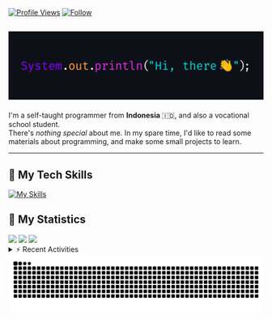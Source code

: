 <!-- Header Badges -->
[![Profile Views](https://komarev.com/ghpvc/?username=mitsuki31&color=blue&label=PROFILE+VIEWS)](https://github.com/mitsuki31)
[![Follow](https://img.shields.io/twitter/url?url=https%3A%2F%2Ftwitter.com%2Fryuumitsuki31)](https://twitter.com/ryuumitsuki31)

<h2><img src="images/hi_there.png"/></h2>

I'm a self-taught programmer from **Indonesia** 🇮🇩, and also a vocational school student.  
There's _nothing special_ about me. In my spare time, I'd like to read some materials about programming, and make some small projects to learn.

---

## 👾 My Tech Skills

[![My Skills](https://skillicons.dev/icons?i=py,c,cpp,java,js,ts,css,sass,html,bash,arduino)](https://skillicons.dev)


## 🔭 My Statistics

<picture id="stats">
    <source 
            srcset="https://github-readme-stats.vercel.app/api?username=mitsuki31&show_icons=true&theme=tokyonight&include_all_commits=true&show_private=falsee&hide=stars"
            media="(prefers-color-scheme: dark)"
    />
    <source
            srcset="https://github-readme-stats.vercel.app/api?username=mitsuki31&show_icons=true&include_all_commits=true&show_private=false&hide=stars"
            media="(prefers-color-scheme: light), (prefers-color-scheme: no-preference)"
    />
    <img src="https://github-readme-stats.vercel.app/api?username=mitsuki31&show_icons=true&include_all_commits=true&show_private=false&hide=stars" />
</picture>

<picture id="top-langs">
    <source
            srcset="https://github-readme-stats.vercel.app/api/top-langs/?username=mitsuki31&layout=donut&theme=tokyonight&count_private=true&langs_count=10"
            media="(prefers-color-scheme: dark)"
    />
    <source
            srcset="https://github-readme-stats.vercel.app/api/top-langs/?username=mitsuki31&layout=donut&count_private=true&langs_count=10"
            media="(prefers-color-scheme: light), (prefers-color-scheme: no-preference)"
    />
    <img src="https://github-readme-stats.vercel.app/api/top-langs/?username=mitsuki31&layout=donut&langs_count=10&count_private=true" />
</picture>

<picture id="profile-summary">
    <source
            srcset="https://github-profile-summary-cards.vercel.app/api/cards/profile-details?username=mitsuki31&theme=tokyonight"
            media="(prefers-color-scheme: dark)"
    />
    <source
            srcset="https://github-profile-summary-cards.vercel.app/api/cards/profile-details?username=mitsuki31&theme=github"
            media="(prefers-color-scheme: light), (prefers-color-scheme: no-preference)"
    />
    <img src="https://github-profile-summary-cards.vercel.app/api/cards/profile-details?username=mitsuki31" />
</picture>

<br/>


<details>
<summary>⚡ Recent Activities</summary>

<!--START_SECTION:activity-->
1. ❗ Opened issue [#103](https://github.com/mitsuki31/jmatrix/issues/103) in [mitsuki31/jmatrix](https://github.com/mitsuki31/jmatrix)
2. 💪 Opened PR [#102](https://github.com/mitsuki31/jmatrix/pull/102) in [mitsuki31/jmatrix](https://github.com/mitsuki31/jmatrix)
3. 🎉 Merged PR [#97](https://github.com/mitsuki31/jmatrix/pull/97) in [mitsuki31/jmatrix](https://github.com/mitsuki31/jmatrix)
4. 🎉 Merged PR [#77](https://github.com/mitsuki31/jmatrix/pull/77) in [mitsuki31/jmatrix](https://github.com/mitsuki31/jmatrix)
5. 🗣 Commented on [#77](https://github.com/mitsuki31/jmatrix/pull/77#issuecomment-1921460635) in [mitsuki31/jmatrix](https://github.com/mitsuki31/jmatrix)
6. 💪 Opened PR [#97](https://github.com/mitsuki31/jmatrix/pull/97) in [mitsuki31/jmatrix](https://github.com/mitsuki31/jmatrix)
7. 🎉 Merged PR [#7](https://github.com/mitsuki31/conio_lt/pull/7) in [mitsuki31/conio_lt](https://github.com/mitsuki31/conio_lt)
8. 🗣 Commented on [#7](https://github.com/mitsuki31/conio_lt/pull/7#issuecomment-1914789435) in [mitsuki31/conio_lt](https://github.com/mitsuki31/conio_lt)
9. 💪 Opened PR [#7](https://github.com/mitsuki31/conio_lt/pull/7) in [mitsuki31/conio_lt](https://github.com/mitsuki31/conio_lt)
10. 🎉 Merged PR [#6](https://github.com/mitsuki31/conio_lt/pull/6) in [mitsuki31/conio_lt](https://github.com/mitsuki31/conio_lt)
<!--END_SECTION:activity-->

</details>

<picture>
  <!-- For dark theme -->
  <source
    srcset="https://raw.githubusercontent.com/mitsuki31/mitsuki31/output/github-snake-dark.svg"
    media="(prefers-color-scheme: dark)"
  />
  <!-- For light theme -->
  <source
    srcset="https://raw.githubusercontent.com/mitsuki31/mitsuki31/output/github-snake.svg"
    media="(prefers-color-scheme: light)"
  />
  <!-- Default -->
  <img
    alt="GitHub Contribution Grid Snake"
    src="https://raw.githubusercontent.com/mitsuki31/mitsuki31/output/github-snake.svg"
  />
</picture>
